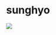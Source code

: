 # sunghyo
<img src="https://capsule-render.vercel.app/api?&color=darkgreen&height=100&section=header&text=Hello&fontSize=70" />
